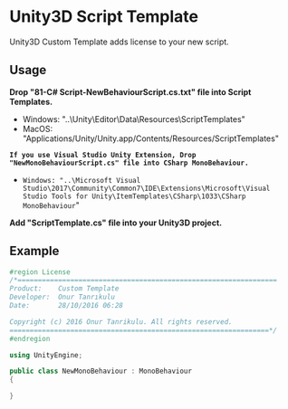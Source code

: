 # Unity3D Script Template
Unity3D Custom Template adds license to your new script.

## Usage
**Drop "81-C# Script-NewBehaviourScript.cs.txt" file into Script Templates.**
* Windows: "..\Unity\Editor\Data\Resources\ScriptTemplates"
* MacOS: "Applications/Unity/Unity.app/Contents/Resources/ScriptTemplates"

**`If you use Visual Studio Unity Extension, Drop "NewMonoBehaviourScript.cs" file into CSharp MonoBehaviour.`**
* `Windows: "..\Microsoft Visual Studio\2017\Community\Common7\IDE\Extensions\Microsoft\Visual Studio Tools for Unity\ItemTemplates\CSharp\1033\CSharp MonoBehaviour`"

**Add "ScriptTemplate.cs" file into your Unity3D project.**

## Example
```cs
#region License
/*================================================================
Product:    Custom Template
Developer:  Onur Tanrıkulu
Date:       28/10/2016 06:28

Copyright (c) 2016 Onur Tanrikulu. All rights reserved.
================================================================*/
#endregion

using UnityEngine;

public class NewMonoBehaviour : MonoBehaviour
{

}
```
